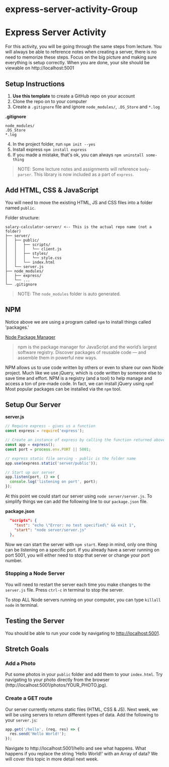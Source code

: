 # express-server-activity-Group

# Express Server Activity

For this activity, you will be going through the same steps from lecture. You will always be able to reference notes when creating a server, there is no need to memorize these steps. Focus on the big picture and making sure everything is setup correctly. When you are done, your site should be viewable on http://localhost:5001


## Setup Instructions

1. **Use this template** to create a GitHub repo on your account
2. Clone the repo on to your computer
3. Create a `.gitignore` file and ignore `node_modules/`, `.DS_Store` and `*.log`
  
  **.gitignore**

  ```
  node_modules/
  .DS_Store
  *.log
  ```

4. In the project folder, run `npm init --yes`
5. Install express `npm install express`
6. If you made a mistake, that's ok, you can always `npm uninstall some-thing`

> NOTE: Some lecture notes and assignments will reference `body-parser`. This library is now included as a part of `express`.

## Add HTML, CSS & JavaScript

You will need to move the existing HTML, JS and CSS files into a folder named `public`.

Folder structure:

  ```
  salary-calculator-server/ <-- This is the actual repo name (not a folder)
  ├── server/
  │   ├── public/
  │   │   ├── scripts/
  │   │   │   └── client.js
  │   │   ├── styles/
  │   │   │   └── style.css
  │   │   └── index.html
  │   └── server.js
  ├── node_modules/
  │   ├── express/
  │   └── ...
  └── .gitignore
  ```

  > NOTE: The `node_modules` folder is auto generated.

## NPM

Notice above we are using a program called `npm` to install things called 'packages.'

[Node Package Manager](https://www.npmjs.com/) 

>npm is the package manager for JavaScript and the world’s largest software registry. Discover packages of reusable code — and assemble them in powerful new ways.

NPM allows us to use code written by others or even to share our own Node project. Much like we use jQuery, which is code written by someone else to save time and effort. NPM is a registry (and a tool) to help manage and access a ton of pre-made code. In fact, we can install jQuery using `npm`! Most popular packages can be installed via the `npm` tool.

## Setup Our Server

**server.js**

```JavaScript
// Require express - gives us a function
const express = require('express');

// Create an instance of express by calling the function returned above - gives us an object
const app = express();
const port = process.env.PORT || 5001;

// express static file serving - public is the folder name
app.use(express.static('server/public'));

// Start up our server
app.listen(port, () => {
  console.log('listening on port', port);
});
```

At this point we could start our server using `node server/server.js`. To simplify things we can add the following line to our `package.json` file.

**package.json**

```json
  "scripts": {
    "test": "echo \"Error: no test specified\" && exit 1",
    "start": "node server/server.js"
  },
```

Now we can start the server with `npm start`. Keep in mind, only one thing can be listening on a specific port. If you already have a server running on port 5001, you will either need to stop that server or change your port number.

### Stopping a Node Server

You will need to restart the server each time you make changes to the `server.js` file. Press `ctrl-c` in terminal to stop the server.

To stop ALL Node servers running on your computer, you can type `killall node` in terminal. 

## Testing the Server

You should be able to run your code by navigating to [http://localhost:5001](http://localhost:5001).


## Stretch Goals

### Add a Photo

Put some photos in your `public` folder and add them to your `index.html`. Try navigating to your photo directly from the browser (http://localhost:5001/photos/YOUR_PHOTO.jpg).

### Create a GET route

Our server currently returns static files (HTML, CSS & JS). Next week, we will be using servers to return different types of data. Add the following to your `server.js`:

```js
app.get('/hello', (req, res) => {
  res.send('Hello World!');
});
```

Navigate to http://localhost:5001/hello and see what happens. What happens if you replace the string 'Hello World!' with an Array of data? We will cover this topic in more detail next week.
